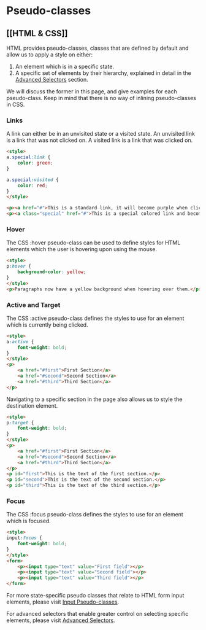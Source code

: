 # Pseudo-classes
[[HTML & CSS]]
---

HTML provides pseudo-classes, classes that are defined by default and allow us to apply a style on either:

1.  An element which is in a specific state.
2.  A specific set of elements by their hierarchy, explained in detail in the [Advanced Selectors](https://www.learn-html.org/en/Advanced_Selectors) section.

We will discuss the former in this page, and give examples for each pseudo-class. Keep in mind that there is no way of inlining pseudo-classes in CSS.

### Links

A link can either be in an unvisited state or a visited state. An unvisited link is a link that was not clicked on. A visited link is a link that was clicked on.

```html
<style>
a.special:link {
    color: green;
}

a.special:visited {
    color: red;
}
</style>

<p><a href="#">This is a standard link, it will become purple when clicked</a></p>
<p><a class="special" href="#">This is a special colored link and become red when clicked</a></p>
```

### Hover

The CSS :hover pseudo-class can be used to define styles for HTML elements which the user is hovering upon using the mouse.

```html
<style>
p:hover {
    background-color: yellow;
}
</style>
<p>Paragraphs now have a yellow background when hovering over them.</p>
```

### Active and Target

The CSS :active pseudo-class defines the styles to use for an element which is currently being clicked.

```html
<style>
a:active {
    font-weight: bold;    
}
</style>
<p>
    <a href="#first">First Section</a>
    <a href="#second">Second Section</a>
    <a href="#third">Third Section</a>
</p>
```

Navigating to a specific section in the page also allows us to style the destination element.

```html
<style>
p:target {
    font-weight: bold;    
}
</style>
<p>
    <a href="#first">First Section</a>
    <a href="#second">Second Section</a>
    <a href="#third">Third Section</a>
</p>
<p id="first">This is the text of the first section.</p>
<p id="second">This is the text of the second section.</p>
<p id="third">This is the text of the third section.</p>
```

### Focus

The CSS :focus pseudo-class defines the styles to use for an element which is focused.

```html
<style>
input:focus {
    font-weight: bold;    
}
</style>
<form>
    <p><input type="text" value="First field"></p>
    <p><input type="text" value="Second field"></p>
    <p><input type="text" value="Third field"></p>        
</form>
```

For more state-specific pseudo classes that relate to HTML form input elements, please visit [Input Pseudo-classes](https://www.learn-html.org/en/Input_Pseudo-classes).

For advanced selectors that enable greater control on selecting specific elements, please visit [Advanced Selectors](https://www.learn-html.org/en/Advanced_Selectors).